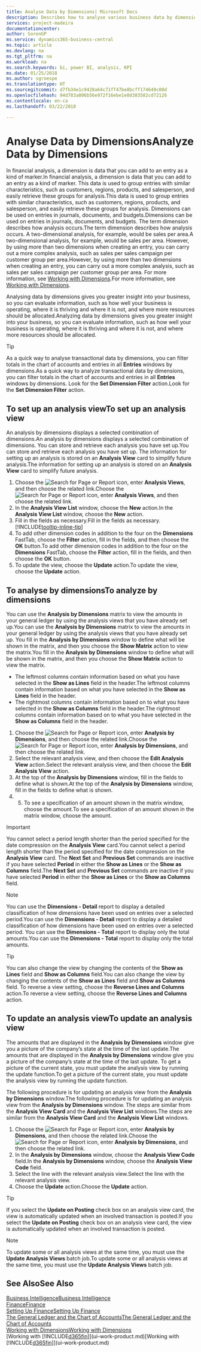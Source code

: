 ```yaml
---
title: Analyse Data by Dimensions| Microsoft Docs
description: Describes how to analyse various business data by dimensions.
services: project-madeira
documentationcenter: 
author: SorenGP
ms.service: dynamics365-business-central
ms.topic: article
ms.devlang: na
ms.tgt_pltfrm: na
ms.workload: na
ms.search.keywords: bi, power BI, analysis, KPI
ms.date: 01/25/2018
ms.author: sgroespe
ms.translationtype: HT
ms.sourcegitcommit: d7fb34e1c9428a64c71ff47be8bcff174649c00d
ms.openlocfilehash: 94d783a806b56e972f16ebe1e0d383582cd72126
ms.contentlocale: en-ca
ms.lasthandoff: 03/22/2018

---
```

#  <a name="analyze-data-by-dimensions"></a><span data-ttu-id="63cc2-103">Analyse Data by Dimensions</span><span class="sxs-lookup"><span data-stu-id="63cc2-103">Analyze Data by Dimensions</span></span>
<span data-ttu-id="63cc2-104">In financial analysis, a dimension is data that you can add to an entry as a kind of marker.</span><span class="sxs-lookup"><span data-stu-id="63cc2-104">In financial analysis, a dimension is data that you can add to an entry as a kind of marker.</span></span> <span data-ttu-id="63cc2-105">This data is used to group entries with similar characteristics, such as customers, regions, products, and salesperson, and easily retrieve these groups for analysis.</span><span class="sxs-lookup"><span data-stu-id="63cc2-105">This data is used to group entries with similar characteristics, such as customers, regions, products, and salesperson, and easily retrieve these groups for analysis.</span></span> <span data-ttu-id="63cc2-106">Dimensions can be used on entries in journals, documents, and budgets.</span><span class="sxs-lookup"><span data-stu-id="63cc2-106">Dimensions can be used on entries in journals, documents, and budgets.</span></span> <span data-ttu-id="63cc2-107">The term dimension describes how analysis occurs.</span><span class="sxs-lookup"><span data-stu-id="63cc2-107">The term dimension describes how analysis occurs.</span></span> <span data-ttu-id="63cc2-108">A two-dimensional analysis, for example, would be sales per area.</span><span class="sxs-lookup"><span data-stu-id="63cc2-108">A two-dimensional analysis, for example, would be sales per area.</span></span> <span data-ttu-id="63cc2-109">However, by using more than two dimensions when creating an entry, you can carry out a more complex analysis, such as sales per sales campaign per customer group per area.</span><span class="sxs-lookup"><span data-stu-id="63cc2-109">However, by using more than two dimensions when creating an entry, you can carry out a more complex analysis, such as sales per sales campaign per customer group per area.</span></span> <span data-ttu-id="63cc2-110">For more information, see [Working with Dimensions](finance-dimensions.md).</span><span class="sxs-lookup"><span data-stu-id="63cc2-110">For more information, see [Working with Dimensions](finance-dimensions.md).</span></span>

<span data-ttu-id="63cc2-111">Analysing data by dimensions gives you greater insight into your business, so you can evaluate information, such as how well your business is operating, where it is thriving and where it is not, and where more resources should be allocated.</span><span class="sxs-lookup"><span data-stu-id="63cc2-111">Analyzing data by dimensions gives you greater insight into your business, so you can evaluate information, such as how well your business is operating, where it is thriving and where it is not, and where more resources should be allocated.</span></span>

> [!TIP]
> <span data-ttu-id="63cc2-112">As a quick way to analyse transactional data by dimensions, you can filter totals in the chart of accounts and entries in all **Entries** windows by dimensions.</span><span class="sxs-lookup"><span data-stu-id="63cc2-112">As a quick way to analyze transactional data by dimensions, you can filter totals in the chart of accounts and entries in all **Entries** windows by dimensions.</span></span> <span data-ttu-id="63cc2-113">Look for the **Set Dimension Filter** action.</span><span class="sxs-lookup"><span data-stu-id="63cc2-113">Look for the **Set Dimension Filter** action.</span></span>

## <a name="to-set-up-an-analysis-view"></a><span data-ttu-id="63cc2-114">To set up an analysis view</span><span class="sxs-lookup"><span data-stu-id="63cc2-114">To set up an analysis view</span></span>  
<span data-ttu-id="63cc2-115">An analysis by dimensions displays a selected combination of dimensions.</span><span class="sxs-lookup"><span data-stu-id="63cc2-115">An analysis by dimensions displays a selected combination of dimensions.</span></span> <span data-ttu-id="63cc2-116">You can store and retrieve each analysis you have set up.</span><span class="sxs-lookup"><span data-stu-id="63cc2-116">You can store and retrieve each analysis you have set up.</span></span> <span data-ttu-id="63cc2-117">The information for setting up an analysis is stored on an **Analysis View** card to simplify future analysis.</span><span class="sxs-lookup"><span data-stu-id="63cc2-117">The information for setting up an analysis is stored on an **Analysis View** card to simplify future analysis.</span></span>  

1. <span data-ttu-id="63cc2-118">Choose the ![Search for Page or Report](media/ui-search/search_small.png "Search for Page or Report icon") icon, enter **Analysis Views**, and then choose the related link.</span><span class="sxs-lookup"><span data-stu-id="63cc2-118">Choose the ![Search for Page or Report](media/ui-search/search_small.png "Search for Page or Report icon") icon, enter **Analysis Views**, and then choose the related link.</span></span>  
2. <span data-ttu-id="63cc2-119">In the **Analysis View List** window, choose the **New** action.</span><span class="sxs-lookup"><span data-stu-id="63cc2-119">In the **Analysis View List** window, choose the **New** action.</span></span>
3. <span data-ttu-id="63cc2-120">Fill in the fields as necessary.</span><span class="sxs-lookup"><span data-stu-id="63cc2-120">Fill in the fields as necessary.</span></span> [!INCLUDE[tooltip-inline-tip](includes/tooltip-inline-tip_md.md)]
4. <span data-ttu-id="63cc2-121">To add other dimension codes in addition to the four on the **Dimensions** FastTab, choose the **Filter** action, fill in the fields, and then choose the **OK** button.</span><span class="sxs-lookup"><span data-stu-id="63cc2-121">To add other dimension codes in addition to the four on the **Dimensions** FastTab, choose the **Filter** action, fill in the fields, and then choose the **OK** button.</span></span>  
5. <span data-ttu-id="63cc2-122">To update the view, choose the **Update** action.</span><span class="sxs-lookup"><span data-stu-id="63cc2-122">To update the view, choose the **Update** action.</span></span>

## <a name="to-analyze-by-dimensions"></a><span data-ttu-id="63cc2-123">To analyse by dimensions</span><span class="sxs-lookup"><span data-stu-id="63cc2-123">To analyze by dimensions</span></span>
<span data-ttu-id="63cc2-124">You can use the **Analysis by Dimensions** matrix to view the amounts in your general ledger by using the analysis views that you have already set up.</span><span class="sxs-lookup"><span data-stu-id="63cc2-124">You can use the **Analysis by Dimensions** matrix to view the amounts in your general ledger by using the analysis views that you have already set up.</span></span> <span data-ttu-id="63cc2-125">You fill in the **Analysis by Dimensions** window to define what will be shown in the matrix, and then you choose the **Show Matrix** action to view the matrix.</span><span class="sxs-lookup"><span data-stu-id="63cc2-125">You fill in the **Analysis by Dimensions** window to define what will be shown in the matrix, and then you choose the **Show Matrix** action to view the matrix.</span></span>  

- <span data-ttu-id="63cc2-126">The leftmost columns contain information based on what you have selected in the **Show as Lines** field in the header.</span><span class="sxs-lookup"><span data-stu-id="63cc2-126">The leftmost columns contain information based on what you have selected in the **Show as Lines** field in the header.</span></span>  
- <span data-ttu-id="63cc2-127">The rightmost columns contain information based on to what you have selected in the **Show as Columns** field in the header.</span><span class="sxs-lookup"><span data-stu-id="63cc2-127">The rightmost columns contain information based on to what you have selected in the **Show as Columns** field in the header.</span></span>  

1. <span data-ttu-id="63cc2-128">Choose the ![Search for Page or Report](media/ui-search/search_small.png "Search for Page or Report icon") icon, enter **Analysis by Dimensions**, and then choose the related link.</span><span class="sxs-lookup"><span data-stu-id="63cc2-128">Choose the ![Search for Page or Report](media/ui-search/search_small.png "Search for Page or Report icon") icon, enter **Analysis by Dimensions**, and then choose the related link.</span></span>  
2. <span data-ttu-id="63cc2-129">Select the relevant analysis view,  and then choose the **Edit Analysis View** action.</span><span class="sxs-lookup"><span data-stu-id="63cc2-129">Select the relevant analysis view,  and then choose the **Edit Analysis View** action.</span></span>
3. <span data-ttu-id="63cc2-130">At the top of the **Analysis by Dimensions** window, fill in the fields to define what is shown.</span><span class="sxs-lookup"><span data-stu-id="63cc2-130">At the top of the **Analysis by Dimensions** window, fill in the fields to define what is shown.</span></span>
4. 5. <span data-ttu-id="63cc2-131">To see a specification of an amount shown in the matrix window, choose the amount.</span><span class="sxs-lookup"><span data-stu-id="63cc2-131">To see a specification of an amount shown in the matrix window, choose the amount.</span></span>  

> [!IMPORTANT]  
>   <span data-ttu-id="63cc2-132">You cannot select a period length shorter than the period specified for the date compression on the **Analysis View** card.</span><span class="sxs-lookup"><span data-stu-id="63cc2-132">You cannot select a period length shorter than the period specified for the date compression on the **Analysis View** card.</span></span> <span data-ttu-id="63cc2-133">The **Next Set** and **Previous Set** commands are inactive if you have selected **Period** in either the **Show as Lines** or the **Show as Columns** field.</span><span class="sxs-lookup"><span data-stu-id="63cc2-133">The **Next Set** and **Previous Set** commands are inactive if you have selected **Period** in either the **Show as Lines** or the **Show as Columns** field.</span></span>  

> [!NOTE]  
>   <span data-ttu-id="63cc2-134">You can use the **Dimensions - Detail** report to display a detailed classification of how dimensions have been used on entries over a selected period.</span><span class="sxs-lookup"><span data-stu-id="63cc2-134">You can use the **Dimensions - Detail** report to display a detailed classification of how dimensions have been used on entries over a selected period.</span></span> <span data-ttu-id="63cc2-135">You can use the **Dimensions - Total** report to display only the total amounts.</span><span class="sxs-lookup"><span data-stu-id="63cc2-135">You can use the **Dimensions - Total** report to display only the total amounts.</span></span>  

> [!TIP]  
>   <span data-ttu-id="63cc2-136">You can also change the view by changing the contents of the **Show as Lines** field and **Show as Columns** field.</span><span class="sxs-lookup"><span data-stu-id="63cc2-136">You can also change the view by changing the contents of the **Show as Lines** field and **Show as Columns** field.</span></span> <span data-ttu-id="63cc2-137">To reverse a view setting, choose the **Reverse Lines and Columns** action.</span><span class="sxs-lookup"><span data-stu-id="63cc2-137">To reverse a view setting, choose the **Reverse Lines and Columns** action.</span></span>

## <a name="to-update-an-analysis-view"></a><span data-ttu-id="63cc2-138">To update an analysis view</span><span class="sxs-lookup"><span data-stu-id="63cc2-138">To update an analysis view</span></span>  
<span data-ttu-id="63cc2-139">The amounts that are displayed in the **Analysis by Dimensions** window give you a picture of the company’s state at the time of the last update.</span><span class="sxs-lookup"><span data-stu-id="63cc2-139">The amounts that are displayed in the **Analysis by Dimensions** window give you a picture of the company’s state at the time of the last update.</span></span> <span data-ttu-id="63cc2-140">To get a picture of the current state, you must update the analysis view by running the update function.</span><span class="sxs-lookup"><span data-stu-id="63cc2-140">To get a picture of the current state, you must update the analysis view by running the update function.</span></span>

<span data-ttu-id="63cc2-141">The following procedure is for updating an analysis view from the **Analysis by Dimensions** window.</span><span class="sxs-lookup"><span data-stu-id="63cc2-141">The following procedure is for updating an analysis view from the **Analysis by Dimensions** window.</span></span> <span data-ttu-id="63cc2-142">The steps are similar from the **Analysis View Card** and the **Analysis View List** windows.</span><span class="sxs-lookup"><span data-stu-id="63cc2-142">The steps are similar from the **Analysis View Card** and the **Analysis View List** windows.</span></span>  

1. <span data-ttu-id="63cc2-143">Choose the ![Search for Page or Report](media/ui-search/search_small.png "Search for Page or Report icon") icon, enter **Analysis by Dimensions**, and then choose the related link.</span><span class="sxs-lookup"><span data-stu-id="63cc2-143">Choose the ![Search for Page or Report](media/ui-search/search_small.png "Search for Page or Report icon") icon, enter **Analysis by Dimensions**, and then choose the related link.</span></span>  
2. <span data-ttu-id="63cc2-144">In the **Analysis by Dimensions** window, choose the **Analysis View Code** field.</span><span class="sxs-lookup"><span data-stu-id="63cc2-144">In the **Analysis by Dimensions** window, choose the **Analysis View Code** field.</span></span>  
3. <span data-ttu-id="63cc2-145">Select the line with the relevant analysis view.</span><span class="sxs-lookup"><span data-stu-id="63cc2-145">Select the line with the relevant analysis view.</span></span>  
4. <span data-ttu-id="63cc2-146">Choose the **Update** action.</span><span class="sxs-lookup"><span data-stu-id="63cc2-146">Choose the **Update** action.</span></span>  

> [!TIP]  
>   <span data-ttu-id="63cc2-147">If you select the **Update on Posting** check box on an analysis view card, the view is automatically updated when an involved transaction is posted.</span><span class="sxs-lookup"><span data-stu-id="63cc2-147">If you select the **Update on Posting** check box on an analysis view card, the view is automatically updated when an involved transaction is posted.</span></span>

> [!NOTE]  
>   <span data-ttu-id="63cc2-148">To update some or all analysis views at the same time, you must use the **Update Analysis Views** batch job.</span><span class="sxs-lookup"><span data-stu-id="63cc2-148">To update some or all analysis views at the same time, you must use the **Update Analysis Views** batch job.</span></span>  

## <a name="see-also"></a><span data-ttu-id="63cc2-149">See Also</span><span class="sxs-lookup"><span data-stu-id="63cc2-149">See Also</span></span>
[<span data-ttu-id="63cc2-150">Business Intelligence</span><span class="sxs-lookup"><span data-stu-id="63cc2-150">Business Intelligence</span></span>](bi.md)  
[<span data-ttu-id="63cc2-151">Finance</span><span class="sxs-lookup"><span data-stu-id="63cc2-151">Finance</span></span>](finance.md)  
[<span data-ttu-id="63cc2-152">Setting Up Finance</span><span class="sxs-lookup"><span data-stu-id="63cc2-152">Setting Up Finance</span></span>](finance-setup-finance.md)  
[<span data-ttu-id="63cc2-153">The General Ledger and the Chart of Accounts</span><span class="sxs-lookup"><span data-stu-id="63cc2-153">The General Ledger and the Chart of Accounts</span></span>](finance-general-ledger.md)  
[<span data-ttu-id="63cc2-154">Working with Dimensions</span><span class="sxs-lookup"><span data-stu-id="63cc2-154">Working with Dimensions</span></span>](finance-dimensions.md)  
<span data-ttu-id="63cc2-155">[Working with [!INCLUDE[d365fin](includes/d365fin_md.md)]](ui-work-product.md)</span><span class="sxs-lookup"><span data-stu-id="63cc2-155">[Working with [!INCLUDE[d365fin](includes/d365fin_md.md)]](ui-work-product.md)</span></span>  

